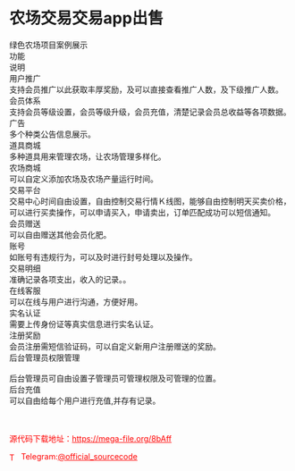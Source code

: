 # 农场交易交易app出售

绿色农场项目案例展示<br>    功能<br>     说明<br>       用户推广<br>     支持会员推广以此获取丰厚奖励，及可以直接查看推广人数，及下级推广人数。<br>       会员体系<br>     支持会员等级设置，会员等级升级，会员充值，清楚记录会员总收益等各项数据。<br>       广告<br>     多个种类公告信息展示。<br>       道具商城<br>     多种道具用来管理农场，让农场管理多样化。<br>       农场商城<br>     可以自定义添加农场及农场产量运行时间。<br>       交易平台<br>     交易中心时间自由设置，自由控制交易行情Ｋ线图，能够自由控制明天买卖价格，可以进行买卖操作，可以申请买入，申请卖出，订单匹配成功可以短信通知。<br>       会员赠送<br>     可以自由赠送其他会员化肥。<br>       账号<br>     如账号有违规行为，可以及时进行封号处理以及操作。<br>       交易明细<br>     准确记录各项支出，收入的记录。。<br>       在线客服<br>     可以在线与用户进行沟通，方便好用。<br>       实名认证<br>     需要上传身份证等真实信息进行实名认证。<br>       注册奖励<br>     会员注册需短信验证码，可以自定义新用户注册赠送的奖励。<br>       后台管理员权限管理<br> <br>     后台管理员可自由设置子管理员可管理权限及可管理的位置。<br>       后台充值<br>     可以自由给每个用户进行充值,并存有记录。<br>  <br>                                       <br>


<p style="color: red;">源代码下载地址：<a href="https://mega-file.org/8bAff" style="color: red;">https://mega-file.org/8bAff</a></p><p style="color: red;"><img src="https://cdn-icons-png.flaticon.com/512/2111/2111646.png" alt="Telegram Icon" style="width: 16px; vertical-align: middle; margin-right: 5px;">Telegram:<a href="https://t.me/official_sourcecode" style="color: red;">@official_sourcecode</a></p>